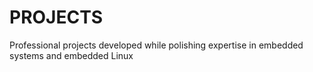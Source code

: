 # PROJECTS
Professional projects developed while polishing expertise in embedded systems and embedded Linux
